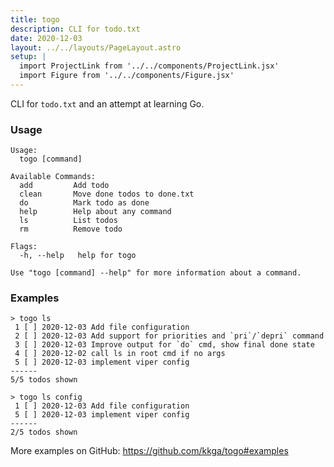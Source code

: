 ```yaml
---
title: togo
description: CLI for todo.txt
date: 2020-12-03
layout: ../../layouts/PageLayout.astro
setup: |
  import ProjectLink from '../../components/ProjectLink.jsx'
  import Figure from '../../components/Figure.jsx'
---
```


CLI for `todo.txt` and an attempt at learning Go.

<ProjectLink url="https://github.com/kkga/togo" title="Source code on GitHub" />

### Usage

```
Usage:
  togo [command]

Available Commands:
  add         Add todo
  clean       Move done todos to done.txt
  do          Mark todo as done
  help        Help about any command
  ls          List todos
  rm          Remove todo

Flags:
  -h, --help   help for togo

Use "togo [command] --help" for more information about a command.
```

### Examples

```
> togo ls
 1 [ ] 2020-12-03 Add file configuration
 2 [ ] 2020-12-03 Add support for priorities and `pri`/`depri` command
 3 [ ] 2020-12-03 Improve output for `do` cmd, show final done state
 4 [ ] 2020-12-02 call ls in root cmd if no args
 5 [ ] 2020-12-03 implement viper config
------
5/5 todos shown
```

```
> togo ls config
 1 [ ] 2020-12-03 Add file configuration
 5 [ ] 2020-12-03 implement viper config
------
2/5 todos shown
```

More examples on GitHub: https://github.com/kkga/togo#examples
